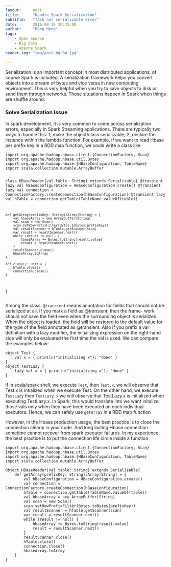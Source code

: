 ```yaml
---
layout:     post
title:      "Handle Spark Serialization"
subtitle:   "Task not serializable error"
date:       2016-08-16 20:15:00
author:     "Dong Meng"
tags:
    - Open Source
    - Big Data
    - Apache Spark
header-img: "img/post-bg-04.jpg"

---
```

<p>Serialization is an important concept in most distributed applications, of course Spark is included. A serialization framework helps you convert objects into a stream of bytes and vice versa in new computing environment. This is very helpful when you try to save objects to disk or send them through networks. Those situations happen in Spark when things are shuffle around.</p>

<h3 class="section-heading">Solve Serialization Issue</h3>

<p>In spark development, it is very common to come across serialization errors, especially in Spark Streaming applications. There are typically two ways to handle this: 1, make the object/class serializable; 2, declare the instance within the lambda function. For example, if we want to read Hbase per prefix key in a RDD map function, we could write a class like:</p>
<pre><code>import org.apache.hadoop.hbase.client.{ConnectionFactory, Scan}
import org.apache.hadoop.hbase.util.Bytes
import org.apache.hadoop.hbase.{HBaseConfiguration, TableName}
import scala.collection.mutable.ArrayBuffer

class HBaseReader(val table: String) extends Serializable{
    @transient lazy val hBaseConfiguration = HBaseConfiguration.create()
    @transient lazy val connection = ConnectionFactory.createConnection(hBaseConfiguration)
    @transient lazy val hTable = connection.getTable(TableName.valueOf(table))

    def getArray(prefixKey: String):Array[String] = {
        val hbaseArray = new ArrayBuffer[String]
        val scan = new Scan()
        scan.setRowPrefixFilter(Bytes.toBytes(prefixKey))
        val resultScanner = hTable.getScanner(scan)
        var result = resultScanner.next()
        while (result != null) {
            hbaseArray += Bytes.toString(result.value)
            result = resultScanner.next()
        }
        resultScanner.close()
        hbaseArray.toArray
    }

    def close(): Unit = {
        hTable.close()
        connection.close()
    }
}
</code></pre>

<p>Among the class, <code>@transient</code> means annotation for fields that should not be serialized at all. If you mark a field as @transient, then the frame- work should not save the field even when the surrounding object is serialized. When the object is loaded, the field will be restored to the default value for the type of the field annotated as @transient. Also if you prefix a val definition with a lazy modifier, the initializing expression on the right-hand side will only be evaluated the first time the val is used. We can compare the examples below:</p>
<pre><code>object Test {
    val x = { println("initializing x"); "done" }
}
object TestLazy {
    lazy val x = { println("initializing x"); "done" }
}
</code></pre>
<p>If in scala/spark shell, we execute <code>Test</code>, then <code>Test.x</code>, we will observe that Test.x is intialized when we execute Test. On the other hand, we execute <code>TestLazy</code> then <code>TestLazy.x</code> we will observe that TestLazy.x is initialized when executing TestLazy.x. In Spark, this would translate into we want initalize those vals only when they have been executed on each individual executors. Hence, we can safely use <code>getArray</code> in a RDD map function</p> 

<p>However, in the Hbase production usage, the best practice is to close the connection clearly in your code. And long lasting Hbase connection sometime cannot recover from spark executor failures. In my experience, the best practice is to put the connection life circle inside a function</p>

<pre><code>import org.apache.hadoop.hbase.client.{ConnectionFactory, Scan}
import org.apache.hadoop.hbase.util.Bytes
import org.apache.hadoop.hbase.{HBaseConfiguration, TableName}
import scala.collection.mutable.ArrayBuffer

Object HBaseReader(val table: String) extends Serializable{
    def getArray(prefixKey: String):Array[String] = {
        val hBaseConfiguration = HBaseConfiguration.create()
        val connection = ConnectionFactory.createConnection(hBaseConfiguration)
        hTable = connection.getTable(TableName.valueOf(table))
        val hbaseArray = new ArrayBuffer[String]
        val scan = new Scan()
        scan.setRowPrefixFilter(Bytes.toBytes(prefixKey))
        val resultScanner = hTable.getScanner(scan)
        var result = resultScanner.next()
        while (result != null) {
            hbaseArray += Bytes.toString(result.value)
            result = resultScanner.next()
        }
        resultScanner.close()
        hTable.close()
        connection.close()
        hbaseArray.toArray
    }
}
</code></pre>


